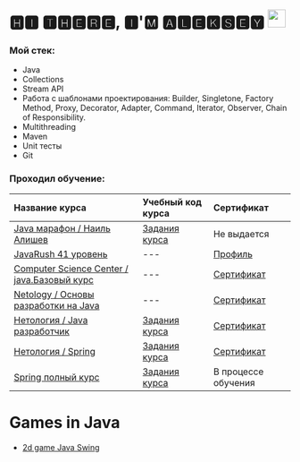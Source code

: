 # 🅷🅸 🆃🅷🅴🆁🅴, 🅸'🅼 🅰🅻🅴🅺🆂🅴🆈 <img src="https://github.com/blackcater/blackcater/raw/main/images/Hi.gif" height="32"/></h1>

### Мой стек:

- Java
- Collections
- Stream API
- Работа с шаблонами проектирования: Builder, Singletone, Factory Method, Proxy, Decorator, Adapter, Command, Iterator,
  Observer, Chain of Responsibility.
- Multithreading
- Maven
- Unit тесты
- Git

### Проходил обучение:

| Название курса                                                                          | Учебный код курса                                                         | Сертификат                                                                                           |
|:----------------------------------------------------------------------------------------|:--------------------------------------------------------------------------|:-----------------------------------------------------------------------------------------------------|
| [Java марафон / Наиль Алишев](https://java-marathon.tilda.ws/)                          | [Задания курса](https://github.com/AlekseiAnikeev/marathon)               | Не выдается                                                                                          |
| [JavaRush 41 уровень](https://javarush.ru/)                                             | ---                                                                       | [Профиль](https://javarush.ru/users/2888134)                                                         |
| [Computer Science Center / java.Базовый курс](https://stepik.org/course/187/syllabus)   | ---                                                                       | [Сертификат](https://github.com/AlekseiAnikeev/AlekseiAnikeev/blob/main/stepik-certificate.pdf)      |
| [Netology / Основы разработки на Java](https://netology.ru/)                            | ---                                                                       | [Сертификат](https://github.com/AlekseiAnikeev/AlekseiAnikeev/blob/main/Netology_Free_java.pdf)      |
| [Нетология / Java разработчик](https://netology.ru/)                                    | [Задания курса](https://github.com/AlekseiAnikeev/NetologyCourse)         | [Сертификат](https://github.com/AlekseiAnikeev/AlekseiAnikeev/blob/main/java_developer_netology.pdf) |
| [Нетология / Spring](https://netology.ru/)                                              | [Задания курса](https://github.com/AlekseiAnikeev/netology_spring_cource) | [Сертификат]()                                                                                       |
| [Spring полный курс](https://swiftbook.org/courses/438)                                 | [Задания курса]()                                                         | В процессе обучения                                                                                  |

# Games in Java

- [2d game Java Swing](https://github.com/AlekseiAnikeev/JavaSwing2DGame)

<!--
**AlekseiAnikeev/AlekseiAnikeev** is a ✨ _special_ ✨ repository because its `README.md` (this file) appears on your GitHub profile.

Here are some ideas to get you started:

- 🔭 I’m currently working on ...
- 🌱 I’m currently learning ...
- 👯 I’m looking to collaborate on ...
- 🤔 I’m looking for help with ...
- 💬 Ask me about ...
- 📫 How to reach me: ...
- 😄 Pronouns: ...
- ⚡ Fun fact: ...
-->
